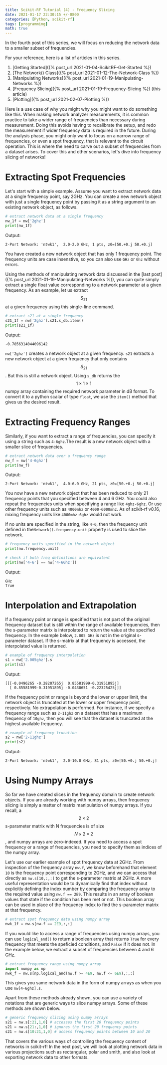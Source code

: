 ```yaml
---
title: Scikit-RF Tutorial (4) - Frequency Slicing
date: 2021-01-17 22:30:15 +/-0800
categories: [Python, scikit-rf]
tags: [programming]
math: true
---
```


In the fourth post of this series, we will focus on reducing the network data to a smaller subset of frequencies.

For your reference, here is a list of articles in this series.
1. [Getting Started]({% post_url 2021-01-04-ScikitRF-Get-Started %})
2. [The Network() Class]({% post_url 2021-01-12-The-Network-Class %})
3. [Manipulating Networks]({% post_url 2021-01-19-Manipulating-Networks %})
4. [Frequency Slicing]({% post_url 2021-01-19-Frequency-Slicing %}) (this article)
5. [Plotting]({% post_url 2021-02-07-Plotting %})

Here is a use case of why you might why you might want to do something like this. When making network analyzer measurements, it is common practice to take a wider range of frequencies than necessary during measurement. Doing this avoids having to recalibrate the setup, and redo the measurement if wider frequency data is required in the future. During the analysis phase, you might only want to focus on a narrow range of frequencies, or even a spot frequency, that is relevant to the circuit operation. This is where the need to carve out a subset of frequencies from a dataset arises. To cover this and other scenarios, let's dive into frequency slicing of networks!

# Extracting Spot Frequencies

Let's start with a simple example. Assume you want to extract network data at a single frequency point, say 2GHz. You can create a new network object with just a single frequency point by passing it as a string argument to an existing network object, as follows.

```python
# extract network data at a single frequency
nw_1f = nw['2ghz']
print(nw_1f)
```

Output:

```
2-Port Network: 'ntwk1',  2.0-2.0 GHz, 1 pts, z0=[50.+0.j 50.+0.j]
```

You have created a new network object that has only 1 frequency point. The frequency units are case insenstive, so you can also use `GHz` or `Ghz` without errors.

Using the methods of manipulating network data discussed in the [last post]({% post_url 2021-01-19-Manipulating-Networks %}), you can quite simply extract a single float value corresponding to a network parameter at a given frequency. As an example, let us extract $$S_{21}$$ at a given frequency using this single-line command.

```python
# extract s21 at a single frequency
s21_1f = nw['2ghz'].s21.s_db.item()
print(s21_1f)
```

Output:

```
-0.7856314044096142
```

`nw['2ghz']` creates a network object at a given frequency. `s21` extracts a new network object at a given frequency that only contains $$S_{21}$$. But this is still a network object. Using `s_db` returns the $$1\times1\times1$$ numpy array containing the required network parameter in dB format. To convert it to a python scalar of type `float`, we use the `item()` method that gives us the desired result.

# Extracting Frequency Ranges

Similarly, if you want to extract a range of frequencies, you can specify it using a string such as `4-6ghz`.The result is a new network object with a smaller slice of frequencies.

```python
# extract network data over a frequency range
nw_f = nw['4-6ghz']
print(nw_f)
```

Output:

```
2-Port Network: 'ntwk1',  4.0-6.0 GHz, 21 pts, z0=[50.+0.j 50.+0.j]
```

You now have a new network object that has been reduced to only 21 frequency points that you specified between 4 and 6 GHz. You could also repeat the frequencies units when specifiying a range like `4ghz-6ghz`. Or use other frequency units such as `4000mhz` or `4000-6000mhz`. As of scikit-rf v0.16, mixing frequency units like `4000mhz-6ghz` would not work.

If no units are specified in the string, like `4-6`, then the frequency unit defined in the`Network().frequency.unit` property is used to slice the network.

```python
# frequency units specified in the network object
print(nw.frequency.unit)

# check if both freq definitions are equivalent
print(nw['4-6'] == nw['4-6Ghz'])
```

Output:

```
GHz
True
```

# Interpolation and Extrapolation

If a frequency point or range is specified that is not part of the original frequency dataset but is still within the range of available frequencies, then the s-parameter matrix is interpolated to return the value at the specified frequency. In the example below, `2.005 GHz` is not in the original s-parameter dataset. If the s-matrix at that frequency is accessed, the interpolated value is returned.

```python
# example of frequency interpolation
s1 = nw['2.005ghz'].s
print(s1)
```

Output:

```
[[[-0.0496265 -0.28207265j  0.85581999-0.31951895j]
  [ 0.85581999-0.31951895j -0.0430651 -0.22325425j]]
```

If the frequency point or range is beyond the lower or upper limit, the network object is truncated at the lower or upper frequency point, respectively. No extrapolation is performed. For instance, if we specify a frequency range such as `2-11ghz` on a dataset that has a maximum frequency of `10ghz`, then you will see that the dataset is truncated at the highest available frequency.

```python
# example of frequency trucation
s2 = nw['2-11ghz']
print(s2)
```

Output:

```
2-Port Network: 'ntwk1',  2.0-10.0 GHz, 81 pts, z0=[50.+0.j 50.+0.j]
```

# Using Numpy Arrays

So far we have created slices in the frequency domain to create network objects. If you are already working with numpy arrays, then frequency slicing is simply a matter of matrix manipulation of numpy arrays. If you recall, a $$2\times2$$ s-parameter matrix with N frequencies is of size $$N\times2\times2$$, and numpy arrays are zero-indexed. If you need to access a spot frequency or a range of frequencies, you need to specify them as indices of the numpy array.

Let's use our earlier example of spot frequency data at 2GHz. From inspection of the frequency array `nw.f`, we know beforehand that element `10` is the frequency point corresponding to 2GHz, and we can access that directly as `nw.s[10,:,:]` to get the s-parameter matrix at 2GHz. A more useful representation would be to dynamically find that index without explicitly defining the index number by comparing the frequency array to the required value using `nw.f == 2E9`. This results in an array of boolean values that state if the condition has been met or not. This boolean array can be used in place of the frequency index to find the s-parameter matrix at that frequency.

```python
# extract spot frequency data using numpy array
nwk_1f = nw.s[nw.f == 2E9,:,:]
```

If you would like to access a range of frequencies using numpy arrays, you can use `logical_and()` to return a boolean array that returns `True` for every frequency that meets the speficied conditions, and `False` if it does not. In the example below, we extract a subset of frequencies between 4 and 6 GHz.

```python
# extract frequency range using numpy array
import numpy as np
nwk_f = nw.s[np.logical_and(nw.f >= 4E9, nw.f <= 6E9),:,:]
```

This gives you same network data in the form of numpy arrays as when you use `nw[4-6ghz].s`.

Apart from these methods already shown, you can use a variety of notations that are generic ways to slice numpy arrays. Some of these methods are  shown below.

```python
# generic frequency slicing using numpy arrays
s21 = nw.s[:21,1,0] # accesses the first 20 frequency points
s21 = nw.s[21:,1,0] # ignores the first 20 frequency points
s21 = nw.s[10:21,1,0] # access frequency points between 10 and 20
```

That covers the various ways of controlling the frequency content of networks in scikit-rf! In the next post, we will look at plotting network data in various projections such as rectangular, polar and smith, and also look at exporting network data to other formats.
